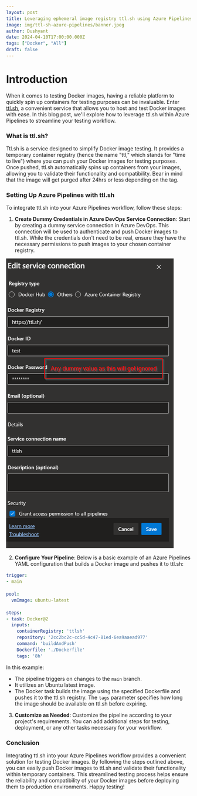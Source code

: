 ```yaml
---
layout: post
title: Leveraging ephemeral image registry ttl.sh using Azure Pipelines
image: img/ttl-sh-azure-pipelines/banner.jpeg
author: Dushyant
date: 2024-04-10T17:00:00.000Z
tags: ["Docker", "All"]
draft: false
---
```

# Introduction

When it comes to testing Docker images, having a reliable platform to quickly spin up containers for testing purposes can be invaluable. Enter [ttl.sh](https://ttl.sh/), a convenient service that allows you to host and test Docker images with ease. In this blog post, we'll explore how to leverage ttl.sh within Azure Pipelines to streamline your testing workflow.

### What is ttl.sh?

Ttl.sh is a service designed to simplify Docker image testing. It provides a temporary container registry (hence the name "ttl," which stands for "time to live") where you can push your Docker images for testing purposes. Once pushed, ttl.sh automatically spins up containers from your images, allowing you to validate their functionality and compatibility. Bear in mind that the image will get purged after 24hrs or less depending on the tag.

### Setting Up Azure Pipelines with ttl.sh

To integrate ttl.sh into your Azure Pipelines workflow, follow these steps:

1. **Create Dummy Credentials in Azure DevOps Service Connection**: Start by creating a dummy service connection in Azure DevOps. This connection will be used to authenticate and push Docker images to ttl.sh. While the credentials don't need to be real, ensure they have the necessary permissions to push images to your chosen container registry.

![architecture](./img/ttl-sh-azure-pipelines/service-connection.png)<br/>

2. **Configure Your Pipeline**: Below is a basic example of an Azure Pipelines YAML configuration that builds a Docker image and pushes it to ttl.sh:

```yaml
trigger:
- main

pool:
  vmImage: ubuntu-latest

steps:
- task: Docker@2
  inputs:
    containerRegistry: 'ttlsh'
    repository: '2cc2bc2c-cc5d-4c47-81ed-6ea9aaead977'
    command: 'buildAndPush'
    Dockerfile: './Dockerfile'
    tags: '8h'
```

In this example:
- The pipeline triggers on changes to the `main` branch.
- It utilizes an Ubuntu latest image.
- The Docker task builds the image using the specified Dockerfile and pushes it to the ttl.sh registry. The `tags` parameter specifies how long the image should be available on ttl.sh before expiring.

3. **Customize as Needed**: Customize the pipeline according to your project's requirements. You can add additional steps for testing, deployment, or any other tasks necessary for your workflow.

### Conclusion

Integrating ttl.sh into your Azure Pipelines workflow provides a convenient solution for testing Docker images. By following the steps outlined above, you can easily push Docker images to ttl.sh and validate their functionality within temporary containers. This streamlined testing process helps ensure the reliability and compatibility of your Docker images before deploying them to production environments. Happy testing!
